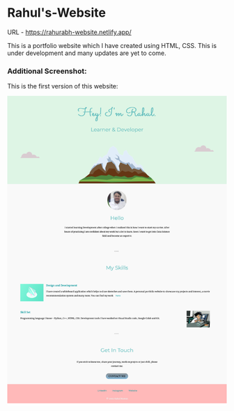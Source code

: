 # Rahul's-Website

URL - https://rahurabh-website.netlify.app/

This is a portfolio website which I have created using HTML, CSS. This is under development and many updates are yet to come. 

### Additional Screenshot:

This is the first version of this website:

<img width="1406" alt="Screenshot 2022-10-11 at 15 55 23" src="https://github.com/RahuRabh/Rahul-s-Website/blob/main/Screenshot%202022-12-16%20at%2013-10-44%20Rahul's%20website.png">

